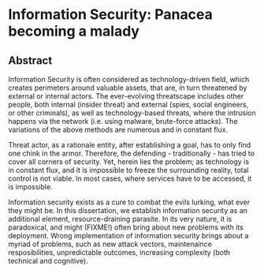 # Information Security: Panacea becoming a malady

## Abstract

Information Security is often considered as technology-driven field, which creates perimeters around valuable assets, that are, in turn threatened by external or internal actors. The ever-evolving threatscape includes other people, both internal (insider threat) and external (spies, social engineers, or other criminals), as well as technology-based threats, where the intrusion happens via the network (i.e. using malware, brute-force attacks). The variations of the above methods are numerous and in constant flux. 

Threat actor, as a rationale entity, after establishing a goal, has to only find one chink in the armor. Therefore, the defending - traditionally - has tried to cover all corners of security. Yet, herein lies the problem; as technology is in constant flux, and it is impossible to freeze the surrounding reality, total control is not viable. In most cases, where services have to be accessed, it is impossible. 

Information security exists as a cure to combat the evils lurking, what ever they might be. In this dissertation, we establish information security as an additional element, resource-draining parasite. In its very nature, it is paradoxical, and might (FIXME!) often bring about new problems with its deployment. Wrong implementation of information security brings about a myriad of problems, such as new attack vectors, maintenaince resposibilities, unpredictable outcomes, increasing complexity (both technical and cognitive). 
